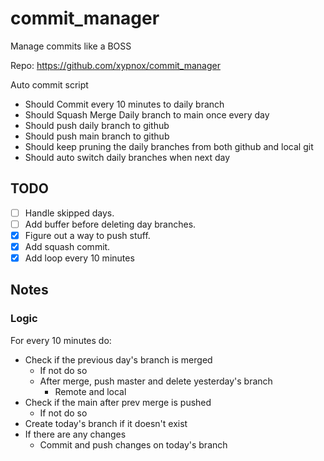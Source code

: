 # commit_manager
Manage commits like a BOSS

Repo: https://github.com/xypnox/commit_manager

Auto commit script

- Should Commit every 10 minutes to daily branch
- Should Squash Merge Daily branch to main once every day
- Should push daily branch to github
- Should push main branch to github
- Should keep pruning the daily branches from both github and local git
- Should auto switch daily branches when next day

## TODO

- [ ] Handle skipped days.
- [ ] Add buffer before deleting day branches.
- [x] Figure out a way to push stuff.
- [x] Add squash commit.
- [x] Add loop every 10 minutes

## Notes

### Logic

For every 10 minutes do:

- Check if the previous day's branch is merged
  - If not do so
  - After merge, push master and delete yesterday's branch
    - Remote and local
- Check if the main after prev merge is pushed
  - If not do so
- Create today's branch if it doesn't exist
- If there are any changes
  - Commit and push changes on today's branch

